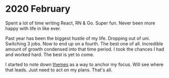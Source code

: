 # 2020 February

Spent a lot of time writing React, RN & Go. Super fun. Never been more happy with life in like ever.

Past year has been the biggest hustle of my life. Dropping out of uni. Switching 3 jobs. Now to end up on a fourth. The best one of all. Incredible amount of growth condensed into that time period. I took the chances I had and worked hard. The best is yet to come.

I started to note down [themes](../../focusing/themes.md) as a way to anchor my focus. Will see where that leads. Just need to act on my plans. That's all.
